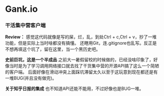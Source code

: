 # Gank.io
### 干活集中营客户端

**Review：**
感觉这代码就像是写的屎，烂，乱，到处Ctrl + c,Ctrl + v，抄了一堆功能，但是实际上当时啥都没有搞懂。
还瞎用Git，连.gitignore也乱写。反正是不想再填这个坑了，留在这里，当一个黑历史吧。

**史前巨坑，这是一个半成品**
之前大一暑假留校的时候做的，已经没啥印象了，好像当时是为了学习调用网络接口就去找了干货集中营的开源API搞了这么一个简陋的客户端。
后面好像在滑动冲突上面踩坑滞留太久以至于这玩意到现在都还是有一堆BUG(并且没有做完)。

**关于知乎日报的集成**
也不知道API还能不能用，不过好像也是BUG一堆。
